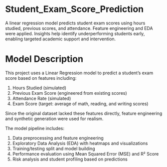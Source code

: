 # Student_Exam_Score_Prediction
A linear regression model predicts student exam scores using hours studied, previous scores, and attendance. Feature engineering and EDA were applied. Insights help identify underperforming students early, enabling targeted academic support and intervention.

# Model Description
This project uses a Linear Regression model to predict a student’s exam score based on features including:
1. Hours Studied (simulated)
2. Previous Exam Score (engineered from existing scores)
3. Attendance Rate (simulated)
4. Exam Score (target: average of math, reading, and writing scores)

Since the original dataset lacked these features directly, feature engineering and synthetic generation were used for realism.

The model pipeline includes:
1. Data preprocessing and feature engineering
2. Exploratory Data Analysis (EDA) with heatmaps and visualizations
3. Training/testing split and model building
4. Performance evaluation using Mean Squared Error (MSE) and R² Score
5. Risk analysis and student profiling based on predictions

